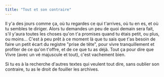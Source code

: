 ```yaml
---
title: "Tout et son contraire"
---
```


Il y'a des jours comme ça, où tu regardes ce qui t'arrives, où tu en es, et où
tu sembles te diriger. Alors tu demandes un peu de quoi demain sera fait, s'il
y'aura toutes les choses qu'on t'a promises quand tu étais petit, ou plus, ou
moins... C'est à peu prêt à ce moment là que tu sais que t'as besoin de faire
un petit écart du registre "prise de tête", pour vivre tranquillement et
profiter de ce qu'on t'offre, et de ce que tu as déjà. Tout ça pour dire que
Vivre (avec un vé majuscule et tout), c'est vachement bien.

Si tu es à la recherche d'autres textes qui veulent tout dire, sans oublier
son contraire, tu as le droit de fouiller les archives.

